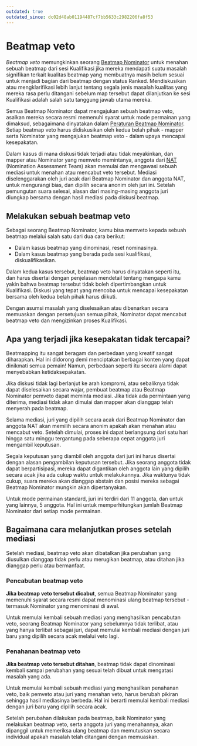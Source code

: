 ```yaml
---
outdated: true
outdated_since: dc02d48ab01194487cf7bb5633c2982206fa8f53
---
```


# Beatmap veto

*Beatmap veto* memungkinkan seorang [Beatmap Nominator](/wiki/People/Beatmap_Nominators) untuk menahan sebuah beatmap dari sesi Kualifikasi jika mereka mendapati suatu masalah signifikan terkait kualitas beatmap yang membuatnya masih belum sesuai untuk menjadi bagian dari beatmap dengan status Ranked. Mendiskusikan atau mengklarifikasi lebih lanjut tentang segala jenis masalah kualitas yang mereka rasa perlu ditangani sebelum map tersebut dapat dilanjutkan ke sesi Kualifikasi adalah salah satu tanggung jawab utama mereka.

Semua Beatmap Nominator dapat mengajukan sebuah beatmap veto, asalkan mereka secara resmi memenuhi syarat untuk mode permainan yang dimaksud, sebagaimana dinyatakan dalam [Peraturan Beatmap Nominator](/wiki/People/Beatmap_Nominators/Rules). Setiap beatmap veto harus didiskusikan oleh kedua belah pihak - mapper serta Nominator yang mengajukan beatmap veto - dalam upaya mencapai kesepakatan.

Dalam kasus di mana diskusi tidak terjadi atau tidak meyakinkan, dan mapper atau Nominator yang memveto memintanya, anggota dari [NAT](/wiki/People/Nomination_Assessment_Team) (Nomination Assessment Team) akan memulai dan mengawasi sebuah mediasi untuk menahan atau mencabut veto tersebut. Mediasi diselenggarakan oleh juri acak dari Beatmap Nominator dan anggota NAT, untuk mengurangi bias, dan dipilih secara anonim oleh juri ini. Setelah pemungutan suara selesai, alasan dari masing-masing anggota juri diungkap bersama dengan hasil mediasi pada diskusi beatmap.

## Melakukan sebuah beatmap veto

Sebagai seorang Beatmap Nominator, kamu bisa memveto kepada sebuah beatmap melalui salah satu dari dua cara berikut:

- Dalam kasus beatmap yang dinominasi, reset nominasinya.
- Dalam kasus beatmap yang berada pada sesi kualifikasi, diskualifikasikan.

Dalam kedua kasus tersebut, beatmap veto harus dinyatakan seperti itu, dan harus disertai dengan penjelasan mendetail tentang mengapa kamu yakin bahwa beatmap tersebut tidak boleh dipertimbangkan untuk Kualifikasi. Diskusi yang tepat yang mencoba untuk mencapai kesepakatan bersama oleh kedua belah pihak harus diikuti.

Dengan asumsi masalah yang diselesaikan atau dibenarkan secara memuaskan dengan persetujuan semua pihak, Nominator dapat mencabut beatmap veto dan mengizinkan proses Kualifikasi.

## Apa yang terjadi jika kesepakatan tidak tercapai?

Beatmapping itu sangat beragam dan perbedaan yang kreatif sangat diharapkan. Hal ini didorong demi menciptakan berbagai konten yang dapat dinikmati semua pemain! Namun, perbedaan seperti itu secara alami dapat menyebabkan ketidaksepakatan.

Jika diskusi tidak lagi berlanjut ke arah kompromi, atau sebaliknya tidak dapat diselesaikan secara wajar, pembuat beatmap atau Beatmap Nominator pemveto dapat meminta mediasi. Jika tidak ada permintaan yang diterima, mediasi tidak akan dimulai dan mapper akan dianggap telah menyerah pada beatmap.

Selama mediasi, juri yang dipilih secara acak dari Beatmap Nominator dan anggota NAT akan memilih secara anonim apakah akan menahan atau mencabut veto. Setelah dimulai, proses ini dapat berlangsung dari satu hari hingga satu minggu tergantung pada seberapa cepat anggota juri mengambil keputusan.

Segala keputusan yang diambil oleh anggota dari juri ini harus disertai dengan alasan pengambilan keputusan tersebut. Jika seorang anggota tidak dapat berpartisipasi, mereka dapat digantikan oleh anggota lain yang dipilih secara acak jika ada cukup waktu untuk melakukannya. Jika waktunya tidak cukup, suara mereka akan dianggap abstain dan posisi mereka sebagai Beatmap Nominator mungkin akan dipertanyakan.

Untuk mode permainan standard, juri ini terdiri dari 11 anggota, dan untuk yang lainnya, 5 anggota. Hal ini untuk memperhitungkan jumlah Beatmap Nominator dari setiap mode permainan.

## Bagaimana cara melanjutkan proses setelah mediasi

Setelah mediasi, beatmap veto akan dibatalkan jika perubahan yang diusulkan dianggap tidak perlu atau merugikan beatmap, atau ditahan jika dianggap perlu atau bermanfaat.

### Pencabutan beatmap veto

**Jika beatmap veto tersebut dicabut**, semua Beatmap Nominator yang memenuhi syarat secara resmi dapat menominasi ulang beatmap tersebut - termasuk Nominator yang menominasi di awal.

Untuk memulai kembali sebuah mediasi yang menghasilkan pencabutan veto, seorang Beatmap Nominator yang sebelumnya tidak terlibat, atau yang hanya terlibat sebagai juri, dapat memulai kembali mediasi dengan juri baru yang dipilih secara acak melalui veto lagi.

### Penahanan beatmap veto

**Jika beatmap veto tersebut ditahan**, beatmap tidak dapat dinominasi kembali sampai perubahan yang sesuai telah dibuat untuk mengatasi masalah yang ada.

Untuk memulai kembali sebuah mediasi yang menghasilkan penahanan veto, baik pemveto atau juri yang menahan veto, harus berubah pikiran sehingga hasil mediasinya berbeda. Hal ini berarti memulai kembali mediasi dengan juri baru yang dipilih secara acak.

Setelah perubahan dilakukan pada beatmap, baik Nominator yang melakukan beatmap veto, serta anggota juri yang menahannya, akan dipanggil untuk memeriksa ulang beatmap dan memutuskan secara individual apakah masalah telah ditangani dengan memuaskan.
